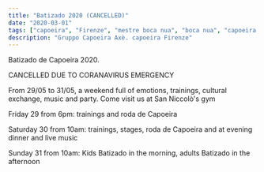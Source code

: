 ```yaml
---
title: "Batizado 2020 (CANCELLED)"
date: "2020-03-01"
tags: ["capoeira", "Firenze", "mestre boca nua", "boca nua", "capoeira axè"]
description: "Gruppo Capoeira Axè. capoeira Firenze"
---
```


Batizado de Capoeira 2020.

CANCELLED DUE TO CORANAVIRUS EMERGENCY

From 29/05 to 31/05, a weekend full of emotions, trainings, cultural exchange, music and party. Come visit us at San Niccolò's gym

Friday 29 from 6pm: trainings and roda de Capoeira

Saturday 30 from 10am: trainings, stages, roda de Capoeira and at evening dinner and live music

Sunday 31 from 10am: Kids Batizado in the morning, adults Batizado in the afternoon

